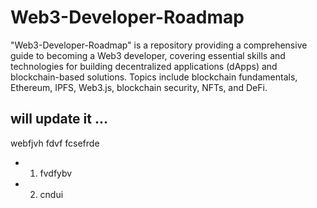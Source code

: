 # Web3-Developer-Roadmap
 "Web3-Developer-Roadmap" is a repository providing a comprehensive guide to becoming a Web3 developer, covering essential skills and technologies for building decentralized applications (dApps) and blockchain-based solutions. 
 Topics include blockchain fundamentals, Ethereum, IPFS, Web3.js, blockchain security, NFTs, and DeFi.
## will update it ...
webfjvh fdvf
fcsefrde 
- 1) fvdfybv
- 2) cndui